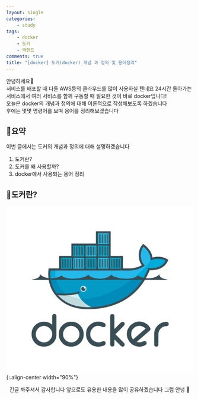 ```yaml
---
layout: single
categories:
    - study
tags:
    - docker
    - 도커
    - 백엔드
comments: true
title: "[docker] 도커(docker) 개념 과 정의 및 용어정리"
---
```


안녕하세요👋<br>
서비스를 배포할 때 다들 AWS등의 클라우드를 많이 사용하실 텐데요 24시간 돌아가는 서비스에서 여러 서비스를 함께 구동할 때 필요한 것이 바로 docker입니다!<br>
오늘은 docker의 개념과 정의에 대해 이론적으로 작성해보도록 하겠습니다<br>
후에는 몇몇 명령어를 보며 용어를 정리해보겠습니다<br>

## 🙏요약
이번 글에서는 도커의 개념과 정의에 대해 설명하겠습니다<br>

1. 도커란?
2. 도커를 왜 사용할까?
3. docker에서 사용되는 용어 정리

## 📝도커란?

![image](/assets/images/0808_37/docker-logo.png){:.align-center width="90%"}  <br>

<center>긴글 봐주셔서 감사합니다 앞으로도 유용한 내용을 많이 공유하겠습니다 그럼 안녕 👋</center>